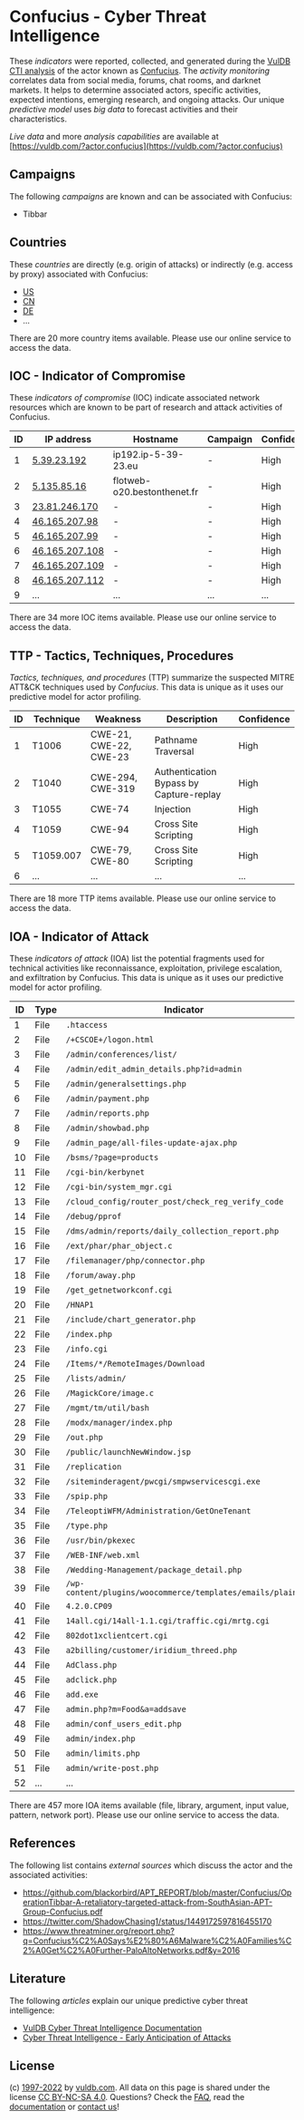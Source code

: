 # Confucius - Cyber Threat Intelligence

These _indicators_ were reported, collected, and generated during the [VulDB CTI analysis](https://vuldb.com/?kb.cti) of the actor known as [Confucius](https://vuldb.com/?actor.confucius). The _activity monitoring_ correlates data from social media, forums, chat rooms, and darknet markets. It helps to determine associated actors, specific activities, expected intentions, emerging research, and ongoing attacks. Our unique _predictive model_ uses _big data_ to forecast activities and their characteristics.

_Live data_ and more _analysis capabilities_ are available at [https://vuldb.com/?actor.confucius](https://vuldb.com/?actor.confucius)

## Campaigns

The following _campaigns_ are known and can be associated with Confucius:

* Tibbar

## Countries

These _countries_ are directly (e.g. origin of attacks) or indirectly (e.g. access by proxy) associated with Confucius:

* [US](https://vuldb.com/?country.us)
* [CN](https://vuldb.com/?country.cn)
* [DE](https://vuldb.com/?country.de)
* ...

There are 20 more country items available. Please use our online service to access the data.

## IOC - Indicator of Compromise

These _indicators of compromise_ (IOC) indicate associated network resources which are known to be part of research and attack activities of Confucius.

ID | IP address | Hostname | Campaign | Confidence
-- | ---------- | -------- | -------- | ----------
1 | [5.39.23.192](https://vuldb.com/?ip.5.39.23.192) | ip192.ip-5-39-23.eu | - | High
2 | [5.135.85.16](https://vuldb.com/?ip.5.135.85.16) | flotweb-o20.bestonthenet.fr | - | High
3 | [23.81.246.170](https://vuldb.com/?ip.23.81.246.170) | - | - | High
4 | [46.165.207.98](https://vuldb.com/?ip.46.165.207.98) | - | - | High
5 | [46.165.207.99](https://vuldb.com/?ip.46.165.207.99) | - | - | High
6 | [46.165.207.108](https://vuldb.com/?ip.46.165.207.108) | - | - | High
7 | [46.165.207.109](https://vuldb.com/?ip.46.165.207.109) | - | - | High
8 | [46.165.207.112](https://vuldb.com/?ip.46.165.207.112) | - | - | High
9 | ... | ... | ... | ...

There are 34 more IOC items available. Please use our online service to access the data.

## TTP - Tactics, Techniques, Procedures

_Tactics, techniques, and procedures_ (TTP) summarize the suspected MITRE ATT&CK techniques used by _Confucius_. This data is unique as it uses our predictive model for actor profiling.

ID | Technique | Weakness | Description | Confidence
-- | --------- | -------- | ----------- | ----------
1 | T1006 | CWE-21, CWE-22, CWE-23 | Pathname Traversal | High
2 | T1040 | CWE-294, CWE-319 | Authentication Bypass by Capture-replay | High
3 | T1055 | CWE-74 | Injection | High
4 | T1059 | CWE-94 | Cross Site Scripting | High
5 | T1059.007 | CWE-79, CWE-80 | Cross Site Scripting | High
6 | ... | ... | ... | ...

There are 18 more TTP items available. Please use our online service to access the data.

## IOA - Indicator of Attack

These _indicators of attack_ (IOA) list the potential fragments used for technical activities like reconnaissance, exploitation, privilege escalation, and exfiltration by Confucius. This data is unique as it uses our predictive model for actor profiling.

ID | Type | Indicator | Confidence
-- | ---- | --------- | ----------
1 | File | `.htaccess` | Medium
2 | File | `/+CSCOE+/logon.html` | High
3 | File | `/admin/conferences/list/` | High
4 | File | `/admin/edit_admin_details.php?id=admin` | High
5 | File | `/admin/generalsettings.php` | High
6 | File | `/admin/payment.php` | High
7 | File | `/admin/reports.php` | High
8 | File | `/admin/showbad.php` | High
9 | File | `/admin_page/all-files-update-ajax.php` | High
10 | File | `/bsms/?page=products` | High
11 | File | `/cgi-bin/kerbynet` | High
12 | File | `/cgi-bin/system_mgr.cgi` | High
13 | File | `/cloud_config/router_post/check_reg_verify_code` | High
14 | File | `/debug/pprof` | Medium
15 | File | `/dms/admin/reports/daily_collection_report.php` | High
16 | File | `/ext/phar/phar_object.c` | High
17 | File | `/filemanager/php/connector.php` | High
18 | File | `/forum/away.php` | High
19 | File | `/get_getnetworkconf.cgi` | High
20 | File | `/HNAP1` | Low
21 | File | `/include/chart_generator.php` | High
22 | File | `/index.php` | Medium
23 | File | `/info.cgi` | Medium
24 | File | `/Items/*/RemoteImages/Download` | High
25 | File | `/lists/admin/` | High
26 | File | `/MagickCore/image.c` | High
27 | File | `/mgmt/tm/util/bash` | High
28 | File | `/modx/manager/index.php` | High
29 | File | `/out.php` | Medium
30 | File | `/public/launchNewWindow.jsp` | High
31 | File | `/replication` | Medium
32 | File | `/siteminderagent/pwcgi/smpwservicescgi.exe` | High
33 | File | `/spip.php` | Medium
34 | File | `/TeleoptiWFM/Administration/GetOneTenant` | High
35 | File | `/type.php` | Medium
36 | File | `/usr/bin/pkexec` | High
37 | File | `/WEB-INF/web.xml` | High
38 | File | `/Wedding-Management/package_detail.php` | High
39 | File | `/wp-content/plugins/woocommerce/templates/emails/plain/` | High
40 | File | `4.2.0.CP09` | Medium
41 | File | `14all.cgi/14all-1.1.cgi/traffic.cgi/mrtg.cgi` | High
42 | File | `802dot1xclientcert.cgi` | High
43 | File | `a2billing/customer/iridium_threed.php` | High
44 | File | `AdClass.php` | Medium
45 | File | `adclick.php` | Medium
46 | File | `add.exe` | Low
47 | File | `admin.php?m=Food&a=addsave` | High
48 | File | `admin/conf_users_edit.php` | High
49 | File | `admin/index.php` | High
50 | File | `admin/limits.php` | High
51 | File | `admin/write-post.php` | High
52 | ... | ... | ...

There are 457 more IOA items available (file, library, argument, input value, pattern, network port). Please use our online service to access the data.

## References

The following list contains _external sources_ which discuss the actor and the associated activities:

* https://github.com/blackorbird/APT_REPORT/blob/master/Confucius/OperationTibbar-A-retaliatory-targeted-attack-from-SouthAsian-APT-Group-Confucius.pdf
* https://twitter.com/ShadowChasing1/status/1449172597816455170
* https://www.threatminer.org/report.php?q=Confucius%C2%A0Says%E2%80%A6Malware%C2%A0Families%C2%A0Get%C2%A0Further-PaloAltoNetworks.pdf&y=2016

## Literature

The following _articles_ explain our unique predictive cyber threat intelligence:

* [VulDB Cyber Threat Intelligence Documentation](https://vuldb.com/?kb.cti)
* [Cyber Threat Intelligence - Early Anticipation of Attacks](https://www.scip.ch/en/?labs.20201022)

## License

(c) [1997-2022](https://vuldb.com/?kb.changelog) by [vuldb.com](https://vuldb.com/?kb.about). All data on this page is shared under the license [CC BY-NC-SA 4.0](https://creativecommons.org/licenses/by-nc-sa/4.0/). Questions? Check the [FAQ](https://vuldb.com/?kb.faq), read the [documentation](https://vuldb.com/?kb) or [contact us](https://vuldb.com/?contact)!
